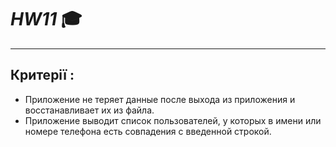 # ***HW11*** :mortar_board:
___
## **Критерії :**
* Приложение не теряет данные после выхода из приложения и восстанавливает их из файла.
* Приложение выводит список пользователей, у которых в имени или номере телефона есть совпадения с введенной строкой.
